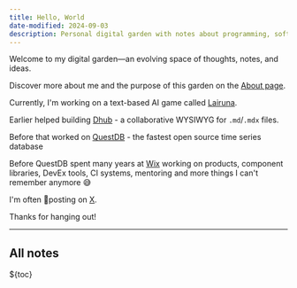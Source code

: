 ```yaml
---
title: Hello, World
date-modified: 2024-09-03
description: Personal digital garden with notes about programming, software and async work.
---
```


Welcome to my digital garden—an evolving space of thoughts, notes, and ideas.

Discover more about me and the purpose of this garden on the [About page](about.md).

Currently, I'm working on a text-based AI game called [Lairuna](https://lairuna.com).

Earlier helped building [Dhub](https://dhub.dev) - a collaborative WYSIWYG for `.md`/`.mdx` files.

Before that worked on [QuestDB](https://questdb.io) - the fastest open source time series database

Before QuestDB spent many years at [Wix](https://wix.com) working on products, component libraries, DevEx tools, CI systems, mentoring and more things I can't remember anymore 😅

I'm often 💩posting on [X](https://x.com/argshook).

Thanks for hanging out!

---

## All notes

${toc}
